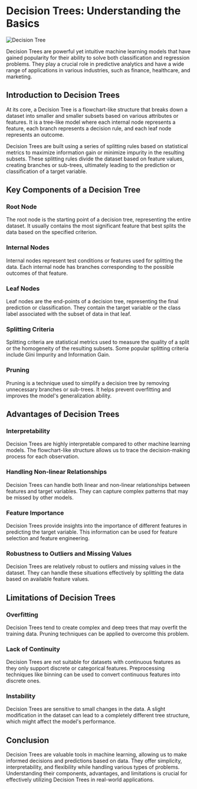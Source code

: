 # Decision Trees: Understanding the Basics

![Decision Tree](https://www.jigsawacademy.com/wp-content/uploads/2021/05/Decision-Tree.jpg)

Decision Trees are powerful yet intuitive machine learning models that have gained popularity for their ability to solve both classification and regression problems. They play a crucial role in predictive analytics and have a wide range of applications in various industries, such as finance, healthcare, and marketing.

## Introduction to Decision Trees

At its core, a Decision Tree is a flowchart-like structure that breaks down a dataset into smaller and smaller subsets based on various attributes or features. It is a tree-like model where each internal node represents a feature, each branch represents a decision rule, and each leaf node represents an outcome.

Decision Trees are built using a series of splitting rules based on statistical metrics to maximize information gain or minimize impurity in the resulting subsets. These splitting rules divide the dataset based on feature values, creating branches or sub-trees, ultimately leading to the prediction or classification of a target variable.

## Key Components of a Decision Tree

### Root Node

The root node is the starting point of a decision tree, representing the entire dataset. It usually contains the most significant feature that best splits the data based on the specified criterion.

### Internal Nodes

Internal nodes represent test conditions or features used for splitting the data. Each internal node has branches corresponding to the possible outcomes of that feature.

### Leaf Nodes

Leaf nodes are the end-points of a decision tree, representing the final prediction or classification. They contain the target variable or the class label associated with the subset of data in that leaf.

### Splitting Criteria

Splitting criteria are statistical metrics used to measure the quality of a split or the homogeneity of the resulting subsets. Some popular splitting criteria include Gini Impurity and Information Gain.

### Pruning

Pruning is a technique used to simplify a decision tree by removing unnecessary branches or sub-trees. It helps prevent overfitting and improves the model's generalization ability.

## Advantages of Decision Trees

### Interpretability

Decision Trees are highly interpretable compared to other machine learning models. The flowchart-like structure allows us to trace the decision-making process for each observation.

### Handling Non-linear Relationships

Decision Trees can handle both linear and non-linear relationships between features and target variables. They can capture complex patterns that may be missed by other models.

### Feature Importance

Decision Trees provide insights into the importance of different features in predicting the target variable. This information can be used for feature selection and feature engineering.

### Robustness to Outliers and Missing Values

Decision Trees are relatively robust to outliers and missing values in the dataset. They can handle these situations effectively by splitting the data based on available feature values.

## Limitations of Decision Trees

### Overfitting

Decision Trees tend to create complex and deep trees that may overfit the training data. Pruning techniques can be applied to overcome this problem.

### Lack of Continuity

Decision Trees are not suitable for datasets with continuous features as they only support discrete or categorical features. Preprocessing techniques like binning can be used to convert continuous features into discrete ones.

### Instability

Decision Trees are sensitive to small changes in the data. A slight modification in the dataset can lead to a completely different tree structure, which might affect the model's performance.

## Conclusion

Decision Trees are valuable tools in machine learning, allowing us to make informed decisions and predictions based on data. They offer simplicity, interpretability, and flexibility while handling various types of problems. Understanding their components, advantages, and limitations is crucial for effectively utilizing Decision Trees in real-world applications.
